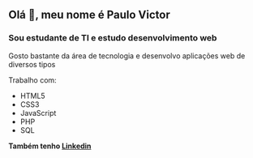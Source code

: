 ## Olá :wave:, meu nome é Paulo Victor

### Sou estudante de TI e estudo desenvolvimento web

Gosto bastante da área de tecnologia e desenvolvo aplicações web de diversos tipos

Trabalho com:
- HTML5
- CSS3
- JavaScript
- PHP
- SQL

**Também tenho [Linkedin](https://www.linkedin.com/in/paulo-victor-santos/)**

